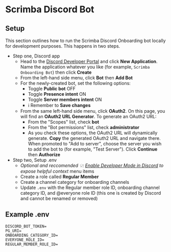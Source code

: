 # Scrimba Discord Bot

## Setup
This section outlines how to run the Scrimba Discord Onboarding bot locally for development purposes. This happens in two steps.
- Step one, Discord app
  - Head to the [Discord Developer Portal](https://discord.com/developers/applications) and click **New
  Application**. Name the application whatever you like (for example, `Scrimba Onboarding Bot`) then click **Create**
  - From the left-hand side menu, click **Bot** then **Add Bot**
  - For the newly-created bot, set the following options:
    - Toggle **Public bot** OFF
    - Toggle **Presence intent** ON
    - Toggle **Server members intent** ON
    - ℹ️ Remember to **Save changes**
  - From the same left-hand side menu, click **OAuth2**. On this page, you will find an **OAuth2 URL Generator**. To generate an OAuth2 URL:
    - From the "Scopes" list, check **bot** 
    - From the "Bot permissions" list, check **administrator**
    - As you check these options, the OAuth2 URL will dynamically generate. **Copy** the generated OAuth2 URL and navigate there. When promoted to "Add to server", choose the server you wish to add the bot to (for example, "Test Server"). Click **Continue** then **Authorize**
- Step two, Setup .env
  - _Optional and reccomended 💡: [Enable Developer Mode in Discord](https://discord.com/developers/docs/game-sdk/store#:~:text=Open%20up%20the%20Discord%20app,and%20enter%20your%20application%20ID) to expose helpful context_
    menu items
  - Create a role called **Regular Member**
  - Create a channel category for onboarding channels
  - Update `.env` with the Regular member role ID, onboarding
    channel category ID, and @everyone role ID (this one is
    created by Discord and cannot be renamed or removed)

## Example .env

```
DISCORD_BOT_TOKEN=
PG_URI=
ONBOARDING_CATEGORY_ID=
EVERYONE_ROLE_ID=
REGULAR_MEMBER_ROLE_ID=
```
